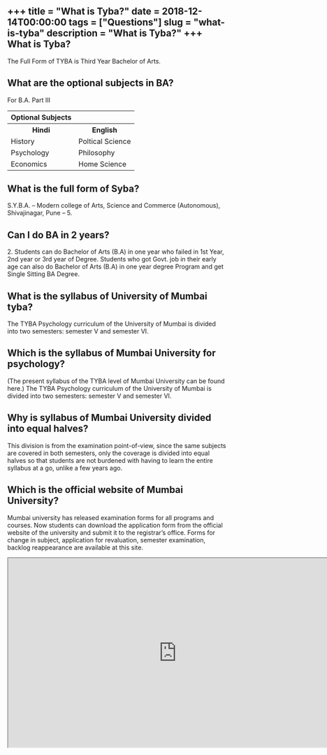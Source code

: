 +++
title = "What is Tyba?"
date = 2018-12-14T00:00:00
tags = ["Questions"]
slug = "what-is-tyba"
description = "What is Tyba?"
+++
What is Tyba?
-------------

The Full Form of TYBA is‍ Third Year Bachelor of Arts.

What are the optional subjects in BA?
-------------------------------------

For B.A. Part III

<table><tr><th>Optional Subjects</th></tr><tr><th>Hindi</th><th>English</th></tr><tr><td>History</td><td>Poltical Science</td></tr><tr><td>Psychology</td><td>Philosophy</td></tr><tr><td>Economics</td><td>Home Science</td></tr></table>

What is the full form of Syba?
------------------------------

S.Y.B.A. – Modern college of Arts, Science and Commerce (Autonomous), Shivajinagar, Pune – 5.

Can I do BA in 2 years?
-----------------------

2\. Students can do Bachelor of Arts (B.A) in one year who failed in 1st Year, 2nd year or 3rd year of Degree. Students who got Govt. job in their early age can also do Bachelor of Arts (B.A) in one year degree Program and get Single Sitting BA Degree.

What is the syllabus of University of Mumbai tyba?
--------------------------------------------------

The TYBA Psychology curriculum of the University of Mumbai is divided into two semesters: semester V and semester VI.

Which is the syllabus of Mumbai University for psychology?
----------------------------------------------------------

(The present syllabus of the TYBA level of Mumbai University can be found here.) The TYBA Psychology curriculum of the University of Mumbai is divided into two semesters: semester V and semester VI.

Why is syllabus of Mumbai University divided into equal halves?
---------------------------------------------------------------

This division is from the examination point-of-view, since the same subjects are covered in both semesters, only the coverage is divided into equal halves so that students are not burdened with having to learn the entire syllabus at a go, unlike a few years ago.

Which is the official website of Mumbai University?
---------------------------------------------------

Mumbai university has released examination forms for all programs and courses. Now students can download the application form from the official website of the university and submit it to the registrar’s office. Forms for change in subject, application for revaluation, semester examination, backlog reappearance are available at this site.

<iframe allow="accelerometer; autoplay; clipboard-write; encrypted-media; gyroscope; picture-in-picture" allowfullscreen="" class="__youtube_prefs__  epyt-is-override  no-lazyload" data-no-lazy="1" data-origheight="433" data-origwidth="770" data-skipgform_ajax_framebjll="" height="433" id="_ytid_66598" loading="lazy" src="https://www.youtube.com/embed/jaXaMaIF2IE?enablejsapi=1&autoplay=0&cc_load_policy=0&cc_lang_pref=&iv_load_policy=1&loop=0&modestbranding=0&rel=1&fs=1&playsinline=0&autohide=2&theme=dark&color=red&controls=1&" title="YouTube player" width="770"></iframe>
